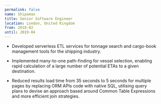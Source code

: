 ```yaml
---
permalink: false
name: Shipamax
title: Senior Software Engineer
location: London, United Kingdom
from: 2018-02
until: 2019-04
---
```

 - Developed serverless ETL services for tonnage search and cargo-book management tools for the shipping industry.

 - Implemented many-to-one path-finding for vessel selection, enabling rapid calculation of a large number of potential ETAs to a given destination.

 - Reduced results load time from 35 seconds to 5 seconds for multiple pages by replacing ORM APIs code with native SQL, utilising query plans to devise an approach based around Common Table Expressions and more efficient join strategies.